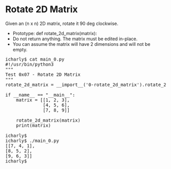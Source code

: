 # Rotate 2D Matrix

Given an (n x n) 2D matrix, rotate it 90 deg clockwise.

- Prototype: def rotate_2d_matrix(matrix):
- Do not return anything. The matrix must be edited in-place.
- You can assume the matrix will have 2 dimensions and will not be empty.

<pre>
icharly$ cat main_0.py
#!/usr/bin/python3
"""
Test 0x07 - Rotate 2D Matrix
"""
rotate_2d_matrix = __import__('0-rotate_2d_matrix').rotate_2d_matrix

if __name__ == "__main__":
    matrix = [[1, 2, 3],
              [4, 5, 6],
              [7, 8, 9]]

    rotate_2d_matrix(matrix)
    print(matrix)

icharly$
icharly$ ./main_0.py
[[7, 4, 1],
[8, 5, 2],
[9, 6, 3]]
icharly$
</pre>

